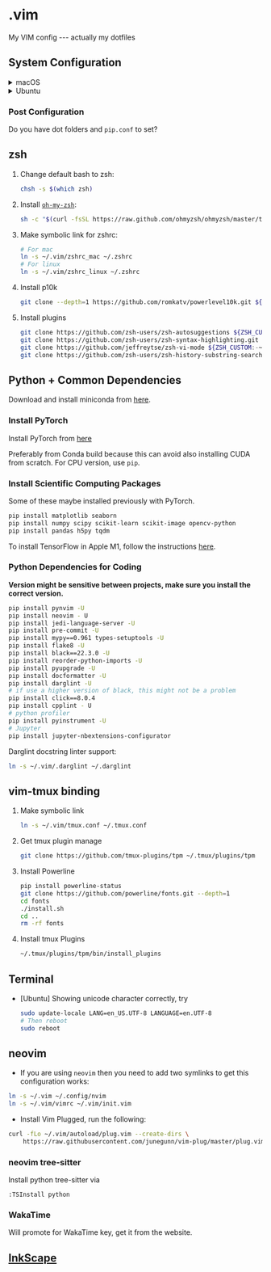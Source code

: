 # .vim
My VIM config --- actually my dotfiles

## System Configuration

<details>
  <summary>macOS</summary>

  ### iTerm2

  Install iTerm2 from [here](https://iterm2.com/downloads.html)

  You may want to install the __test release__ for the curly underline feature.

  #### iTerm2 color schemes

  + Color schemes are in `iterm-colors` folder.
  + Type `cmd+i`.
  + Navigate to Colors tab.
  + Click on Load Presets.
  + Click on Import.
  + Set the color scheme in Settings (`cmd+,`) -> Profiles -> Colors.

  ### Install [homebrew](https://brew.sh/)
  ```bash
  /bin/bash -c "$(curl -fsSL https://raw.githubusercontent.com/Homebrew/install/HEAD/install.sh)"
  ```

  ### Install software

  ```bash
  brew install automake bison cmake ffmpeg gcc git libuv neovim pdf2htmlex tmux wget zeromq ripgrep lazygit htop midnight-commander clang-format ruby lsd zoxide shellcheck node cairo pango fd
  # SQLite
  brew install sqlite 
  brew install --cask db-browser-for-sqlite
  # TeX
  brew install texlive
  brew install latexit
  # node
  npm install --global yarn
  ```

  ### Common App to install

  + [Slack](https://slack.com/downloads/mac)
  + [InkScape](https://inkscape.org/release/)
  + [VLC](https://www.videolan.org/vlc/download-macosx.html): Download based on your chipset.
  + Gifski: from AppStore
  + Color Picker: from AppStore
  + [Skim](https://skim-app.sourceforge.io/)
  + KataGo
    + Install `katago` through `brew`
      ```bash
      brew install katago
      ```
    + Install KaTrain from [here](https://github.com/sanderland/katrain/releases) 
  
</details>

<details>
  <summary>Ubuntu</summary>

  ## Install Software

  ```bash
  # general software install
  sudo apt-get update
  sudo apt-get upgrade
  sudo apt-get install build-essential binutils cmake curl tmux unzip openssh-server xclip zsh ripgrep htop mc terminator clang-format ruby-full curl zoxide
  # latest git
  sudo apt-add-repository ppa:git-core/ppa
  sudo apt-get update
  sudo apt-get install git
  # nvidia driver
  sudo add-apt-repository ppa:graphics-drivers/ppa
  sudo apt-get update
  sudo apt-get install nvidia-driver-xxx  # select your version
  sudo apt-get install nvidia-modprobe  # for nvidia-docker
  # SQLite
  sudo apt-get update
  sudo apt install sqlite3
  sudo apt-get install sqlitebrowser
  ```

  ### Set terminator color schemes

  Follow the instructions in [`terminator-themes`](https://github.com/EliverLara/terminator-themes).

  ### Install neovim

  #### If there is deb package
  + Download the latest release [here](https://github.com/neovim/neovim/releases).
  + Install package using `sudo dpkg -i installer.deb`.

  ### AppImage
  + Download AppImage and make it executable
    ```bash
    curl -LO https://github.com/neovim/neovim/releases/latest/download/nvim.appimage
    chmod u+x nvim.appimage
    mv nvim.appimage nvim
    ```

  + Move it into `$HOME/bin` folder which is reserved for AppImage. If you don't have this folder, create one.

  ### LazyGit
  ```bash
  # install this after conda
  conda install -c conda-forge lazygit
  ```

  ### lsd - Make your terminal list prettier.

  [Installation instruction](https://github.com/Peltoche/lsd#installation).
  
</details>

### Post Configuration

Do you have dot folders and `pip.conf` to set?

## zsh

1. Change default bash to zsh:
    ```bash
    chsh -s $(which zsh)
    ```

2. Install [`oh-my-zsh`](https://ohmyz.sh/#install):
    ```bash
    sh -c "$(curl -fsSL https://raw.github.com/ohmyzsh/ohmyzsh/master/tools/install.sh)"
    ```

3. Make symbolic link for zshrc:
    ```bash
    # For mac
    ln -s ~/.vim/zshrc_mac ~/.zshrc
    # For linux
    ln -s ~/.vim/zshrc_linux ~/.zshrc
    ```
4. Install p10k
    ```bash
    git clone --depth=1 https://github.com/romkatv/powerlevel10k.git ${ZSH_CUSTOM:-$HOME/.oh-my-zsh/custom}/themes/powerlevel10k
    ```
5. Install plugins
    ```bash
    git clone https://github.com/zsh-users/zsh-autosuggestions ${ZSH_CUSTOM:-~/.oh-my-zsh/custom}/plugins/zsh-autosuggestions
    git clone https://github.com/zsh-users/zsh-syntax-highlighting.git ${ZSH_CUSTOM:-~/.oh-my-zsh/custom}/plugins/zsh-syntax-highlighting
    git clone https://github.com/jeffreytse/zsh-vi-mode ${ZSH_CUSTOM:-~/.oh-my-zsh/custom}/plugins/zsh-vi-mode
    git clone https://github.com/zsh-users/zsh-history-substring-search ${ZSH_CUSTOM:-~/.oh-my-zsh/custom}/plugins/zsh-history-substring-search
    ```

## Python + Common Dependencies

Download and install miniconda from [here](https://docs.conda.io/en/latest/miniconda.html).

### Install PyTorch

Install PyTorch from [here](https://pytorch.org/get-started/locally/)

Preferably from Conda build because this can avoid also installing CUDA from scratch.
For CPU version, use `pip`.

### Install Scientific Computing Packages

Some of these maybe installed previously with PyTorch.

```bash
pip install matplotlib seaborn
pip install numpy scipy scikit-learn scikit-image opencv-python
pip install pandas h5py tqdm
```

To install TensorFlow in Apple M1, follow the instructions [here](https://developer.apple.com/metal/tensorflow-plugin/).

### Python Dependencies for Coding

__Version might be sensitive between projects, make sure you install the correct version.__

```bash
pip install pynvim -U
pip install neovim - U
pip install jedi-language-server -U
pip install pre-commit -U
pip install mypy==0.961 types-setuptools -U
pip install flake8 -U
pip install black==22.3.0 -U
pip install reorder-python-imports -U
pip install pyupgrade -U
pip install docformatter -U
pip install darglint -U
# if use a higher version of black, this might not be a problem
pip install click==8.0.4
pip install cpplint - U
# python profiler
pip install pyinstrument -U
# Jupyter
pip install jupyter-nbextensions-configurator
```

Darglint docstring linter support:

```bash
ln -s ~/.vim/.darglint ~/.darglint
```

## vim-tmux binding

1. Make symbolic link
    ```bash
    ln -s ~/.vim/tmux.conf ~/.tmux.conf
    ```

2. Get tmux plugin manage
    ```bash
    git clone https://github.com/tmux-plugins/tpm ~/.tmux/plugins/tpm
    ```

3. Install Powerline
    ```bash
    pip install powerline-status
    git clone https://github.com/powerline/fonts.git --depth=1
    cd fonts
    ./install.sh
    cd ..
    rm -rf fonts
    ```

4. Install tmux Plugins
    ```bash
    ~/.tmux/plugins/tpm/bin/install_plugins
    ```

## Terminal

+ [Ubuntu] Showing unicode character correctly, try
    ```bash
    sudo update-locale LANG=en_US.UTF-8 LANGUAGE=en.UTF-8
    # Then reboot
    sudo reboot
    ```

## neovim

+ If you are using `neovim` then you need to add two symlinks to get this configuration works:

```bash
ln -s ~/.vim ~/.config/nvim
ln -s ~/.vim/vimrc ~/.vim/init.vim
```

+ Install Vim Plugged, run the following:

```bash
curl -fLo ~/.vim/autoload/plug.vim --create-dirs \
    https://raw.githubusercontent.com/junegunn/vim-plug/master/plug.vim
```

### neovim tree-sitter

Install python tree-sitter via

```
:TSInstall python
```

### WakaTime

Will promote for WakaTime key, get it from the website.

## [InkScape](https://inkscape.org/)
